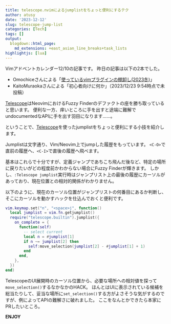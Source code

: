 ```yaml
---
title: telescope.nvimによるjumplistをちょっと便利にするテク
author: atusy
date: '2023-12-12'
slug: telescope-jump-list
categories: [Tech]
tags: []
output:
  blogdown::html_page:
    md_extensions: +east_asian_line_breaks+task_lists
highlightjs: [lua]
---
```


Vimアドベントカレンダー12/10の記事です。
昨日の記事は以下の2本でした。

-   Omochiceさんによる「[使っているvimプラグインの棚卸し(2023冬)](https://zenn.dev/vim_jp/articles/4fa91c21-fffc-4a74-9444-b06658b194b3)」
-   KaitoMuraokaさんによる「初心者向けに何か」（2023/12/23 9:54時点で未投稿）

[Telescope](https://github.com/nvim-telescope/telescope.nvim/)はNeovimにおけるFuzzy Finderのデファクトの座を勝ち取っていると思います。
便利な一方、痒いところに手を出すと途端に難解でundocumentedなAPIに手を出す羽目になります......。

ということで、[Telescope](https://github.com/nvim-telescope/telescope.nvim/)を使ったjumplistをちょっと便利にする小技を紹介します。

Jumplistは文字通り、Vim/Neovim上でjumpした履歴をもっています。
`<C-O>`で直前の履歴へ、`<C-I>`で直後の履歴へ飛べます。

基本はこれらで十分ですが、定義ジャンプであちこち飛んだ後など、特定の場所に戻りたいがどの程度前かわからない場合にFuzzy Finderが輝きます。
しかし、`:Telescope jumplist`実行時はジャンプリスト上の最後の履歴にカーソルがあっており、現在位置との相対的関係がわかりません。

以下のように、現在のカーソル位置がジャンプリストの何番目にあるか判断し、そこにカーソルを動かすハックを仕込んでおくと便利です。

``` lua
vim.keymap.set("n", "<space>j", function()
  local jumplist = vim.fn.getjumplist()
  require("telescope.builtin").jumplist({
    on_complete = {
      function(self)
        -- select current
        local n = #jumplist[1]
        if n ~= jumplist[2] then
          self:move_selection(jumplist[2] - #jumplist[1] + 1)
        end
      end,
    },
  })
end)
```

TelescopeのUI展開時のカーソル位置から、必要な場所への相対値を探って`move_selection()`するなかなかのHACK。
ほんとはUIに表示されている候補を総当たりして、妥当な場所に`set_selection()`する方がよさそうな気がするのですが、例によってAPIの難解さに破れました。
ここをなんとかできたら本家にPRしたいところ。

**ENJOY**
